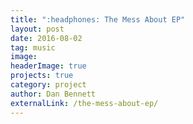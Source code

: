 ```yaml
---
title: ":headphones: The Mess About EP"
layout: post
date: 2016-08-02
tag: music
image: 
headerImage: true
projects: true
category: project
author: Dan Bennett
externalLink: /the-mess-about-ep/
--- 
```

